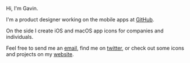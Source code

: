 Hi, I'm Gavin.

I'm a product designer working on the mobile apps at [GitHub](https://github.com).

On the side I create iOS and macOS app icons for companies and individuals. 

Feel free to send me an [email](mailto:gavin@nelson.co), find me on [twitter](https://twitter.com/gavmn), or check out some icons and projects on my [website](https://nelson.co).






<!--
**gavinmn/gavinmn** is a ✨ _special_ ✨ repository because its `README.md` (this file) appears on your GitHub profile.

Here are some ideas to get you started:

- 🔭 I’m currently working on ...
- 🌱 I’m currently learning ...
- 👯 I’m looking to collaborate on ...
- 🤔 I’m looking for help with ...
- 💬 Ask me about ...
- 📫 How to reach me: ...
- 😄 Pronouns: ...
- ⚡ Fun fact: ...
-->
